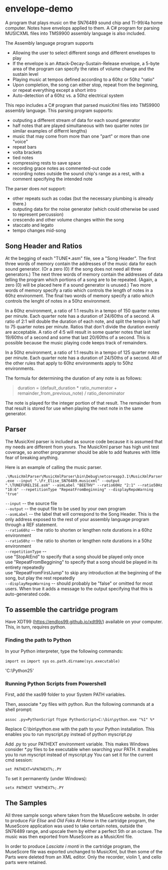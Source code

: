 # envelope-demo
A program that plays music on the SN76489 sound chip and TI-99/4a home computer.
Notes have envelops applied to them.
A C# program for parsing MUSICXML files into TMS9900 assembly language is also included.

The Assembly language program supports
* Allowing the user to select different songs and different envelopes to play
* If the envelope is an Attack-Decay-Sustain-Release envelope, a 5-byte area of the program can specify the rates of volume change and the sustain level
* Playing music at tempos defined according to a 60hz or 50hz "ratio"
* Upon completion, the song can either stop, repeat from the beginning, or repeat everything except a short intro
* Auto-detection of a 60hz vs. a 50hz electrical system

This repo includes a C# program that parsed musicXml files into TMS9900 assembly language.
This parsing program supports:
* outputing a different stream of data for each sound generator
* half notes that are played simultaneous with two quarter notes (or similar examples of differnt lengths)
* music that may come from more than one "part" or more than one "voice"
* repeat bars
* volta brackets
* tied notes
* compressing rests to save space
* recording grace notes as commented-out code
* recording notes outside the sound chip's range as a rest, with a comment specifying the intended note

The parser does _not_ support:
* other repeats such as codas (but the necessary plumbing is already there.)
* outputing data for the noise generator (which could otherwise be used to represent percussion)
* crescendo and other volume changes within the song
* staccato and legato
* tempo changes mid-song

## Song Header and Ratios
At the begging of each "TUNE*.asm" file, see a "Song Header".
The first three words of memory contain the addresses of the music data for each sound generator.
(Or a zero (0) if the song does not need all three generators.)
The next three words of memory contain the addresses of data telling the program which portions of a song are to be repeated.
(Again, a zero (0) will be placed here if a sound generator is unused.)
Two more words of memory specify a ratio which controls the length of notes in a 60hz environment.
The final two words of memory specify a ratio which controls the lenght of notes in a 50hz environment.

In a 60hz environment, a ratio of 1:1 results in a tempo of 150 quarter notes per minute.
Each quarter note has a duration of 24/60ths of a second.
A ratio of 2:1 will double the duration of each note, and split the tempo in half to 75 quarter notes per minute.
Ratios that don't divide the duration evenly are acceptable.
A ratio of 4:5 will result in some quarter notes that last 19/60ths of a second and some that last 20/60ths of a second.
This is possible because the music playing code keeps track of remainders.

In a 50hz environment, a ratio of 1:1 results in a tempo of 125 quarter notes per minute.
Each quarter note has a duration of 24/50ths of a second.
All of the other rules that apply to 60hz environments apply to 50hz environments.

The formula for determining the duration of any note is as follows: <br>
> duration = (default_duration * ratio_numerator + remainder_from_previous_note) / ratio_denominator

The note is played for the integer portion of that result.
The remainder from that result is stored for use when playing the next note in the same generator.

## Parser
The MusicXml parser is included as source code because it is assumed that my needs are different from yours.
The MusicXml parser has high unit test coverage, so another programmer should be able to add features with little fear of breaking anything.

Here is an example of calling the music parser.

`.\MusicXmlParser\MusicXmlParser\bin\Debug\netcoreapp3.1\MusicXmlParser.exe
    --input ".\Fr_Elise_SN76489.musicxml"
    --output ".\TUNEFURELISE.asm"
    --asmLabel "BEETHV"
    --ratio60Hz "2:1"
    --ratio50Hz "10:6"
    --repetitionType "RepeatFromBeginning"
    --displayRepoWarning 'true'`

`--input` -- the source file<br>
`--output` -- the ouput file to be used by your own program<br>
`--asmLabel` -- the label that will correspond to the Song Header. This is the only address exposed to the rest of your assembly language program through a REF statement.<br>
`--ratio60hz` -- the ratio to shorten or lengthen note durations in a 60hz environment<br>
`--ratio50hz` -- the ratio to shorten or lengthen note durations in a 50hz environment<br>
`--repetitionType` --<br>
use "StopAtEnd" to specify that a song should be played only once<br>
use "RepeatFromBeggining" to specify that a song should be played in its entirety repeatedly<br>
use "RepeatFromFirstJump" to skip any introduction at the beginning of the song, but play the rest repeatedly<br>
`--displayRepoWarning` -- should probably be "false" or omitted for most users. When true it adds a message to the output specifying that this is auto-generated code.

## To assemble the cartridge program
Have XDT99 (https://endlos99.github.io/xdt99/) available on your computer.
This, in turn, requires python.

### Finding the path to Python

In your Python interpreter, type the following commands:

`import os`
`import sys`
`os.path.dirname(sys.executable)`

'C:\\Python25'

### Running Python Scripts from Powershell

First, add the xas99 folder to your System PATH variables.

Then, associate *.py files with python.
Run the following commands at a shell prompt:

`assoc .py=PythonScript`
`ftype PythonScript=C:\bin\python.exe "%1" %*`

Replace C:\bin\python.exe with the path to your Python installation. This enables you to run myscript.py instead of python myscript.py

Add .py to your PATHEXT environment variable.
This makes Windows consider *.py files to be executable when searching your PATH. It enables you to run myscript instead of myscript.py
You can set it for the current cmd session:

`set PATHEXT=%PATHEXT%;.PY`

To set it permanently (under Windows):

`setx PATHEXT %PATHEXT%;.PY`

## The Samples

All three sample songs where taken from the MuseScore website.
In order to produce _Für Elise_ and _Old Foks At Home_ in the cartridge program, the MuseScore application was used to take certain notes, outside the SN76489 range, and upscale them by either a perfect 5th or an octave.
The music was then exported from MuseScore as a MusicXml file.

In order to produce _Lasciate i monti_ in the cartridge program, the MuseScore file was exported unchanged to MusicXml, but then some of the Parts were deleted from an XML editor.
Only the recorder, violin 1, and cello parts were retained.
